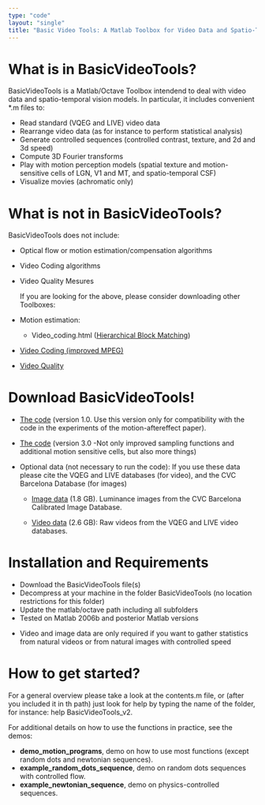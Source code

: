 ```yaml
---
type: "code"
layout: "single"
title: "Basic Video Tools: A Matlab Toolbox for Video Data and Spatio-Temporal Vision Models (J. Malo, J. Gutirrez and V. Laparra (c) Universitat de Valncia 1996 - 2014)"
---
```

# What is in BasicVideoTools?
BasicVideoTools is a Matlab/Octave Toolbox intendend to deal with video data and spatio-temporal vision models. In particular, it includes convenient *.m files to:
- Read standard (VQEG and LIVE) video data
- Rearrange video data (as for instance to perform statistical  analysis)
- Generate controlled sequences (controlled contrast, texture, and  2d and 3d speed)
- Compute 3D Fourier transforms
- Play with motion perception models (spatial texture and  motion-sensitive cells of LGN, V1 and MT, and spatio-temporal CSF)
- Visualize movies (achromatic only)

# What is not in BasicVideoTools?

BasicVideoTools does not include:
- Optical flow or motion estimation/compensation algorithms 
- Video Coding algorithms
- Video Quality Mesures
  
  If you are looking for the above, please consider downloading   other Toolboxes:

- Motion estimation:
  - Video_coding.html  ([Hierarchical Block Matching](http://www.scholarpedia.org/article/Optic_flow))
- [Video Coding (improved MPEG)](./../../videocodingtools/content) 
- [Video Quality](./../../videoqualitytools/content) 

# Download BasicVideoTools!

- [The code](https://huggingface.co/datasets/isp-uv-es/Web_site_legacy/resolve/main/code/soft_imvideo/vista_toolbox/BasicVideoTools_code.zip) (version 1.0. Use this version only for compatibility with the code in the experiments of the motion-aftereffect paper).

- [The code](https://huggingface.co/datasets/isp-uv-es/Web_site_legacy/resolve/main/code/soft_imvideo/basic_video/BasicVideoTools_v3.zip) (version 3.0 -Not only improved sampling functions and additional motion sensitive cells, but also more things)

- Optional data (not necessary to run the code):  If you use these data please cite the VQEG and LIVE databases (for video), and the CVC Barcelona Database (for images)

  - [Image data](https://huggingface.co/datasets/isp-uv-es/Web_site_legacy/resolve/main/code/soft_imvideo/basic_video/image_data.zip) (1.8 GB). Luminance images from the CVC Barcelona Calibrated Image Database.
  
  - [Video data](https://huggingface.co/datasets/isp-uv-es/Web_site_legacy/resolve/main/code/soft_imvideo/basic_video/video_data.rar) (2.6 GB): Raw videos from the VQEG and LIVE video databases.

# Installation and Requirements

- Download the BasicVideoTools file(s)
- Decompress at your machine in the folder BasicVideoTools (no location restrictions for this folder)
- Update the matlab/octave path including all subfolders
- Tested on Matlab 2006b and posterior Matlab versions

* Video and image data are only required if you want to gather statistics from natural videos or from natural images with controlled speed

# How to get started?
For a general overview please take a look at the contents.m file, or (after you included it in th path) just look for help by typing the name of the folder, for instance: help BasicVideoTools_v2.

For additional details on how to use the functions in practice, see the demos:

- **demo_motion_programs**, demo on how to use most functions (except random dots and newtonian sequences).
- **example_random_dots_sequence**, demo on random dots sequences with controlled flow.
- **example_newtonian_sequence**, demo on physics-controlled sequences.